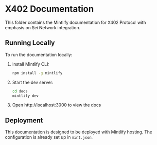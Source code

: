 # X402 Documentation

This folder contains the Mintlify documentation for X402 Protocol with emphasis on Sei Network integration.

## Running Locally

To run the documentation locally:

1. Install Mintlify CLI:
   ```bash
   npm install -g mintlify
   ```

2. Start the dev server:
   ```bash
   cd docs
   mintlify dev
   ```

3. Open http://localhost:3000 to view the docs

## Deployment

This documentation is designed to be deployed with Mintlify hosting. The configuration is already set up in `mint.json`.
